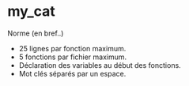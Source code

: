 my_cat
======



Norme (en bref..)

* 25 lignes par fonction maximum.
* 5 fonctions par fichier maximum.
* Déclaration des variables au début des fonctions.
* Mot clés séparés par un espace.
